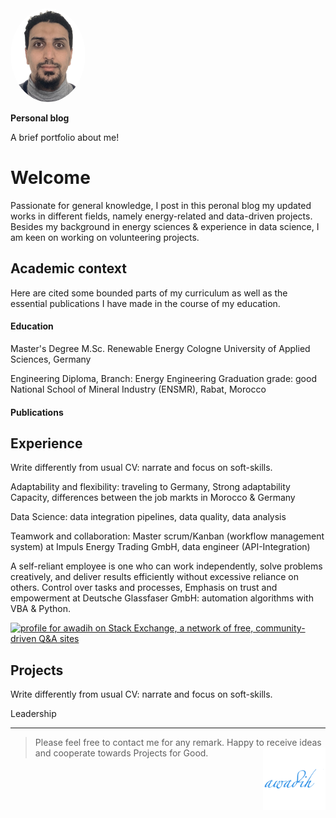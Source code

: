 <img src="./img/Photo.png" alt="My Photo" width="120" height="150" style="border-radius:50%">

**Personal blog**

A brief portfolio about me!

# Welcome

Passionate for general knowledge, I post in this peronal blog my updated works in different fields, namely energy-related and data-driven projects. Besides my background in energy sciences & experience in data science, I am keen on working on volunteering projects.

## Academic context

Here are cited some bounded parts of my curriculum as well as the essential publications I have made in the course of my education.

#### Education

Master's Degree
M.Sc. Renewable Energy
Cologne University of Applied Sciences, Germany

Engineering Diploma, Branch: Energy Engineering
Graduation grade: good
National School of Mineral Industry (ENSMR), Rabat, Morocco

#### Publications

## Experience

Write differently from usual CV: narrate and focus on soft-skills.

Adaptability and flexibility: traveling to Germany, Strong adaptability Capacity, differences between the job markts in Morocco & Germany

Data Science: data integration pipelines, data quality, data analysis

Teamwork and collaboration: Master scrum/Kanban (workflow management system) at Impuls Energy Trading GmbH, data engineer (API-Integration)

A self-reliant employee is one who can work independently, solve problems creatively, and deliver results efficiently without excessive reliance on others.
Control over tasks and processes, Emphasis on trust and empowerment at Deutsche Glassfaser GmbH: automation algorithms with VBA & Python.

<a href="https://stackexchange.com/users/17874586"><img src="https://stackexchange.com/users/flair/17874586.png" width="208" height="58" alt="profile for awadih on Stack Exchange, a network of free, community-driven Q&amp;A sites" title="profile for awadih on Stack Exchange, a network of free, community-driven Q&amp;A sites"></a>

## Projects

Write differently from usual CV: narrate and focus on soft-skills.

Leadership

---

> Please feel free to contact me for any remark. Happy to receive ideas and cooperate towards Projects for Good.
> <img align="right" src="./img/android-chrome-512x512.png" alt="logo" width="100"/>

<!-- COMMENT -->
